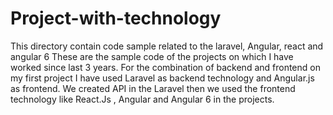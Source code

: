 # Project-with-technology
This directory contain code sample related to the laravel, Angular, react and angular 6
These are the sample code of the projects on which I have worked since last 3 years.
For the combination of backend and frontend on my first project I have used Laravel as backend technology and Angular.js as frontend.
We created API in the Laravel then we used the frontend technology like React.Js , Angular and Angular 6 in the projects.     
